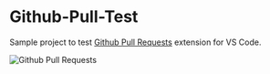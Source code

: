 # Github-Pull-Test

Sample project to test [Github Pull Requests](https://marketplace.visualstudio.com/items?itemName=GitHub.vscode-pull-request-github) extension for VS Code.



![Github Pull Requests](https://raw.githubusercontent.com/Microsoft/vscode-pull-request-github/master/resources/icons/github_logo.png)

